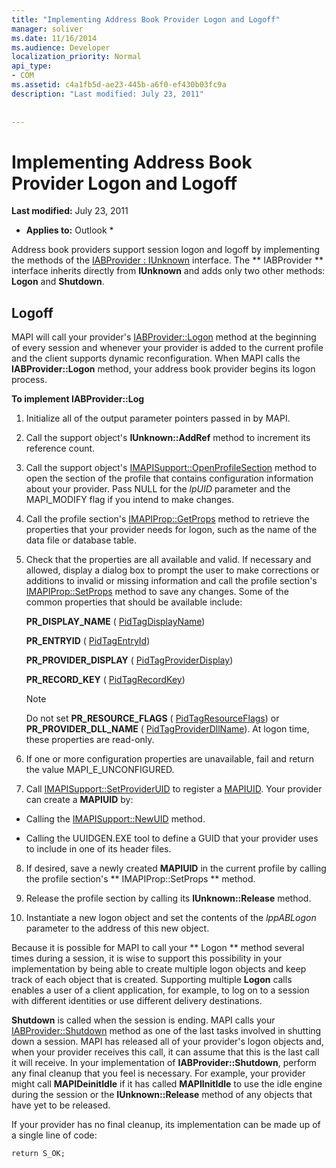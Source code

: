 ```yaml
---
title: "Implementing Address Book Provider Logon and Logoff"
manager: soliver
ms.date: 11/16/2014
ms.audience: Developer
localization_priority: Normal
api_type:
- COM
ms.assetid: c4a1fb5d-ae23-445b-a6f0-ef430b03fc9a
description: "Last modified: July 23, 2011"
 
 
---
```


# Implementing Address Book Provider Logon and Logoff

 **Last modified:** July 23, 2011 
  
 * **Applies to:** Outlook * 
  
Address book providers support session logon and logoff by implementing the methods of the [IABProvider : IUnknown](iabprovideriunknown.md) interface. The ** IABProvider ** interface inherits directly from **IUnknown** and adds only two other methods: **Logon** and **Shutdown**. 
  
## Logoff

MAPI will call your provider's [IABProvider::Logon](iabprovider-logon.md) method at the beginning of every session and whenever your provider is added to the current profile and the client supports dynamic reconfiguration. When MAPI calls the **IABProvider::Logon** method, your address book provider begins its logon process. 
  
 **To implement IABProvider::Log**
  
1. Initialize all of the output parameter pointers passed in by MAPI. 
    
2. Call the support object's **IUnknown::AddRef** method to increment its reference count. 
    
3. Call the support object's [IMAPISupport::OpenProfileSection](imapisupport-openprofilesection.md) method to open the section of the profile that contains configuration information about your provider. Pass NULL for the  _lpUID_ parameter and the MAPI_MODIFY flag if you intend to make changes. 
    
4. Call the profile section's [IMAPIProp::GetProps](imapiprop-getprops.md) method to retrieve the properties that your provider needs for logon, such as the name of the data file or database table. 
    
5. Check that the properties are all available and valid. If necessary and allowed, display a dialog box to prompt the user to make corrections or additions to invalid or missing information and call the profile section's [IMAPIProp::SetProps](imapiprop-setprops.md) method to save any changes. Some of the common properties that should be available include: 
    
    **PR_DISPLAY_NAME** ( [PidTagDisplayName](pidtagdisplayname-canonical-property.md))
    
    **PR_ENTRYID** ( [PidTagEntryId](pidtagentryid-canonical-property.md))
    
    **PR_PROVIDER_DISPLAY** ( [PidTagProviderDisplay](pidtagproviderdisplay-canonical-property.md))
    
    **PR_RECORD_KEY** ( [PidTagRecordKey](pidtagrecordkey-canonical-property.md))
    
    > [!NOTE]
    > Do not set **PR_RESOURCE_FLAGS** ( [PidTagResourceFlags](pidtagresourceflags-canonical-property.md)) or **PR_PROVIDER_DLL_NAME** ( [PidTagProviderDllName](pidtagproviderdllname-canonical-property.md)). At logon time, these properties are read-only. 
  
6. If one or more configuration properties are unavailable, fail and return the value MAPI_E_UNCONFIGURED.
    
7. Call [IMAPISupport::SetProviderUID](imapisupport-setprovideruid.md) to register a [MAPIUID](mapiuid.md). Your provider can create a **MAPIUID** by: 
    
  - Calling the [IMAPISupport::NewUID](imapisupport-newuid.md) method. 
    
  - Calling the UUIDGEN.EXE tool to define a GUID that your provider uses to include in one of its header files.
    
8. If desired, save a newly created **MAPIUID** in the current profile by calling the profile section's ** IMAPIProp::SetProps ** method. 
    
9. Release the profile section by calling its **IUnknown::Release** method. 
    
10. Instantiate a new logon object and set the contents of the  _lppABLogon_ parameter to the address of this new object. 
    
Because it is possible for MAPI to call your ** Logon ** method several times during a session, it is wise to support this possibility in your implementation by being able to create multiple logon objects and keep track of each object that is created. Supporting multiple **Logon** calls enables a user of a client application, for example, to log on to a session with different identities or use different delivery destinations. 
  
 **Shutdown** is called when the session is ending. MAPI calls your [IABProvider::Shutdown](iabprovider-shutdown.md) method as one of the last tasks involved in shutting down a session. MAPI has released all of your provider's logon objects and, when your provider receives this call, it can assume that this is the last call it will receive. In your implementation of **IABProvider::Shutdown**, perform any final cleanup that you feel is necessary. For example, your provider might call **MAPIDeinitIdle** if it has called **MAPIInitIdle** to use the idle engine during the session or the **IUnknown::Release** method of any objects that have yet to be released. 
  
If your provider has no final cleanup, its implementation can be made up of a single line of code: 
  
```
return S_OK;

```



